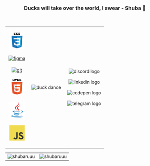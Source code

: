 <div align="center"> 
<h3 align="center">Ducks will take over the world, I swear - Shuba 🦆</h3>
<br>

<table align="center" style="border-collapse: collapse; text-align: center;">
  <tr>
    <!-- First column (languages/tools in column) -->
    <td align="center" style="padding: 10px;">
      <a href="https://www.w3schools.com/css/" target="_blank" rel="noreferrer"> 
        <img src="https://raw.githubusercontent.com/devicons/devicon/master/icons/css3/css3-original-wordmark.svg" alt="css3" width="50" height="50" style="margin: 10px 0;"/> 
      </a><br>
      <a href="https://www.figma.com/" target="_blank" rel="noreferrer"> 
        <img src="https://www.vectorlogo.zone/logos/figma/figma-icon.svg" alt="figma" width="50" height="50" style="margin: 10px 0;"/> 
      </a><br>
      <a href="https://git-scm.com/" target="_blank" rel="noreferrer"> 
        <img src="https://www.vectorlogo.zone/logos/git-scm/git-scm-icon.svg" alt="git" width="50" height="50" style="margin: 10px 0;"/> 
      </a><br>
      <a href="https://www.w3.org/html/" target="_blank" rel="noreferrer"> 
        <img src="https://raw.githubusercontent.com/devicons/devicon/master/icons/html5/html5-original-wordmark.svg" alt="html5" width="50" height="50" style="margin: 10px 0;"/> 
      </a><br>
      <a href="https://www.java.com" target="_blank" rel="noreferrer"> 
        <img src="https://raw.githubusercontent.com/devicons/devicon/master/icons/java/java-original.svg" alt="java" width="50" height="50" style="margin: 10px 0;"/> 
      </a><br>
      <a href="https://developer.mozilla.org/en-US/docs/Web/JavaScript" target="_blank" rel="noreferrer"> 
        <img src="https://raw.githubusercontent.com/devicons/devicon/master/icons/javascript/javascript-original.svg" alt="javascript" width="50" height="50" style="margin: 10px 0;"/> 
      </a>
    </td>
    <!-- Middle column (GIF) -->
    <td align="center" style="padding: 10px;">
      <img src="https://media1.tenor.com/m/S9BVMZq1Vq8AAAAC/duck-duck-dance.gif" alt="duck dance" width="600"/>
    </td>
    <!-- Third column (socials in column) -->
    <td align="top" style="padding: 10px;">
      <div>
        <img src="https://raw.githubusercontent.com/maurodesouza/profile-readme-generator/master/src/assets/icons/social/discord/default.svg" width="55" height="55" alt="discord logo"  />
        <br><br>
        <img src="https://raw.githubusercontent.com/maurodesouza/profile-readme-generator/master/src/assets/icons/social/linkedin/default.svg" width="55" height="55" alt="linkedin logo"  />
        <br><br>
        <img src="https://raw.githubusercontent.com/maurodesouza/profile-readme-generator/master/src/assets/icons/social/codepen/default.svg" width="55" height="55" alt="codepen logo"  />
        <br><br>
        <img src="https://raw.githubusercontent.com/maurodesouza/profile-readme-generator/master/src/assets/icons/social/telegram/default.svg" width="55" height="55" alt="telegram logo"  />
      </div>
    </td>
  </tr>
</table>

<!-- GitHub stats and streak side by side --> 
<table align="center"> 
  <tr> 
    <td> 
      <img src="https://github-readme-stats.vercel.app/api?username=shubaruuu&show_icons=true&theme=tokyonight&locale=en" alt="shubaruuu" /> 
    </td> 
    <td> 
      <img src="https://github-readme-streak-stats.herokuapp.com/?user=shubaruuu&theme=dark" alt="shubaruuu" /> 
    </td> 
  </tr> 
</table> 

</div>
